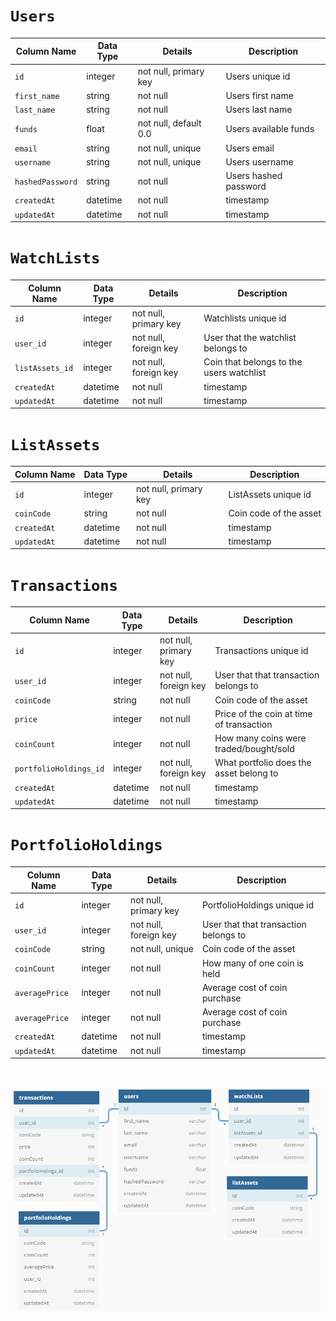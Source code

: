 # `Users`

| Column Name      | Data Type | Details               | Description           |
| ---------------- | --------- | --------------------- | --------------------- |
| `id`             | integer   | not null, primary key | Users unique id       |
| `first_name`     | string    | not null              | Users first name      |
| `last_name`      | string    | not null              | Users last name       |
| `funds`          | float     | not null, default 0.0 | Users available funds |
| `email`          | string    | not null, unique      | Users email           |
| `username`       | string    | not null, unique      | Users username        |
| `hashedPassword` | string    | not null              | Users hashed password |
| `createdAt`      | datetime  | not null              | timestamp             |
| `updatedAt`      | datetime  | not null              | timestamp             |

# `WatchLists`

| Column Name     | Data Type | Details               | Description                              |
| --------------- | --------- | --------------------- | ---------------------------------------- |
| `id`            | integer   | not null, primary key | Watchlists unique id                     |
| `user_id`       | integer   | not null, foreign key | User that the watchlist belongs to       |
| `listAssets_id` | integer   | not null, foreign key | Coin that belongs to the users watchlist |
| `createdAt`     | datetime  | not null              | timestamp                                |
| `updatedAt`     | datetime  | not null              | timestamp                                |

# `ListAssets`

| Column Name | Data Type | Details               | Description            |
| ----------- | --------- | --------------------- | ---------------------- |
| `id`        | integer   | not null, primary key | ListAssets unique id   |
| `coinCode`  | string    | not null              | Coin code of the asset |
| `createdAt` | datetime  | not null              | timestamp              |
| `updatedAt` | datetime  | not null              | timestamp              |

# `Transactions`

| Column Name            | Data Type | Details               | Description                              |
| ---------------------- | --------- | --------------------- | ---------------------------------------- |
| `id`                   | integer   | not null, primary key | Transactions unique id                   |
| `user_id`              | integer   | not null, foreign key | User that that transaction belongs to    |
| `coinCode`             | string    | not null              | Coin code of the asset                   |
| `price`                | integer   | not null              | Price of the coin at time of transaction |
| `coinCount`            | integer   | not null              | How many coins were traded/bought/sold   |
| `portfolioHoldings_id` | integer   | not null, foreign key | What portfolio does the asset belong to  |
| `createdAt`            | datetime  | not null              | timestamp                                |
| `updatedAt`            | datetime  | not null              | timestamp                                |

# `PortfolioHoldings`

| Column Name    | Data Type | Details               | Description                           |
| -------------- | --------- | --------------------- | ------------------------------------- |
| `id`           | integer   | not null, primary key | PortfolioHoldings unique id           |
| `user_id`      | integer   | not null, foreign key | User that that transaction belongs to |
| `coinCode`     | string    | not null, unique      | Coin code of the asset                |
| `coinCount`    | integer   | not null              | How many of one coin is held          |
| `averagePrice` | integer   | not null              | Average cost of coin purchase         |
| `averagePrice` | integer   | not null              | Average cost of coin purchase         |
| `createdAt`    | datetime  | not null              | timestamp                             |
| `updatedAt`    | datetime  | not null              | timestamp                             |


<br></br>
<img src="frontend/public/images/db_schema.PNG" alt="Schema" width="" height="">
